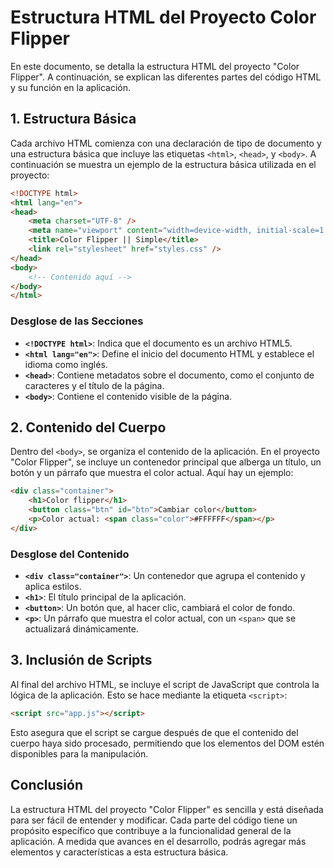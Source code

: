 # Estructura HTML del Proyecto Color Flipper

En este documento, se detalla la estructura HTML del proyecto "Color Flipper". A continuación, se explican las diferentes partes del código HTML y su función en la aplicación.

## 1. Estructura Básica

Cada archivo HTML comienza con una declaración de tipo de documento y una estructura básica que incluye las etiquetas `<html>`, `<head>`, y `<body>`. A continuación se muestra un ejemplo de la estructura básica utilizada en el proyecto:

```html
<!DOCTYPE html>
<html lang="en">
<head>
    <meta charset="UTF-8" />
    <meta name="viewport" content="width=device-width, initial-scale=1.0" />
    <title>Color Flipper || Simple</title>
    <link rel="stylesheet" href="styles.css" />
</head>
<body>
    <!-- Contenido aquí -->
</body>
</html>
```

### Desglose de las Secciones

- **`<!DOCTYPE html>`**: Indica que el documento es un archivo HTML5.
- **`<html lang="en">`**: Define el inicio del documento HTML y establece el idioma como inglés.
- **`<head>`**: Contiene metadatos sobre el documento, como el conjunto de caracteres y el título de la página.
- **`<body>`**: Contiene el contenido visible de la página.

## 2. Contenido del Cuerpo

Dentro del `<body>`, se organiza el contenido de la aplicación. En el proyecto "Color Flipper", se incluye un contenedor principal que alberga un título, un botón y un párrafo que muestra el color actual. Aquí hay un ejemplo:

```html
<div class="container">
    <h1>Color flipper</h1>
    <button class="btn" id="btn">Cambiar color</button>
    <p>Color actual: <span class="color">#FFFFFF</span></p>
</div>
```

### Desglose del Contenido

- **`<div class="container">`**: Un contenedor que agrupa el contenido y aplica estilos.
- **`<h1>`**: El título principal de la aplicación.
- **`<button>`**: Un botón que, al hacer clic, cambiará el color de fondo.
- **`<p>`**: Un párrafo que muestra el color actual, con un `<span>` que se actualizará dinámicamente.

## 3. Inclusión de Scripts

Al final del archivo HTML, se incluye el script de JavaScript que controla la lógica de la aplicación. Esto se hace mediante la etiqueta `<script>`:

```html
<script src="app.js"></script>
```

Esto asegura que el script se cargue después de que el contenido del cuerpo haya sido procesado, permitiendo que los elementos del DOM estén disponibles para la manipulación.

## Conclusión

La estructura HTML del proyecto "Color Flipper" es sencilla y está diseñada para ser fácil de entender y modificar. Cada parte del código tiene un propósito específico que contribuye a la funcionalidad general de la aplicación. A medida que avances en el desarrollo, podrás agregar más elementos y características a esta estructura básica.